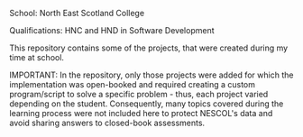 School:           North East Scotland College

Qualifications:   HNC and HND in Software Development

This repository contains some of the projects, that were created during my time at school.

IMPORTANT: In the repository, only those projects were added for which the implementation was open-booked and required creating a custom program/script to solve a specific problem - thus, each project varied depending on the student. Consequently, many topics covered during the learning process were not included here to protect NESCOL's data and avoid sharing answers to closed-book assessments.
